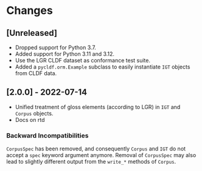 # Changes
  

## [Unreleased]

- Dropped support for Python 3.7.
- Added support for Python 3.11 and 3.12.
- Use the LGR CLDF dataset as conformance test suite.
- Added a `pycldf.orm.Example` subclass to easily instantiate `IGT` objects from CLDF data.


## [2.0.0] - 2022-07-14

- Unified treatment of gloss elements (according to LGR) in `IGT` and `Corpus` objects.
- Docs on rtd

### Backward Incompatibilities

`CorpusSpec` has been removed, and consequently `Corpus` and `IGT` do not
accept a `spec` keyword argument anymore.
Removal of `CorpusSpec` may also lead to slightly different output from
the `write_*` methods of `Corpus`.

